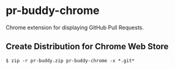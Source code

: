 # pr-buddy-chrome

Chrome extension for displaying GitHub Pull Requests.

## Create Distribution for Chrome Web Store

```
$ zip -r pr-buddy.zip pr-buddy-chrome -x *.git*
```
